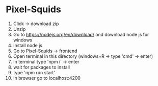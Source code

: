 # Pixel-Squids

1. Click -> download zip
2. Unzip
3. Go to https://nodejs.org/en/download/ and download node js for windows
4. install node js
5. Go to Pixel-Squids -> frontend
6. Open terminal in this directory (windows+R -> type 'cmd' -> enter)
7. in terminal type 'npm i' -> enter
8. wait for packages to install
9. type 'npm run start'
10. in browser go to localhost:4200
